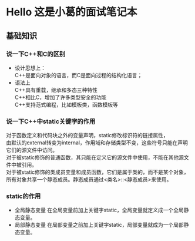 # Hello 这是小葛的面试笔记本
## 基础知识
### 说一下C++和C的区别
+ 设计思想上：  
  C++是面向对象的语言，而C是面向过程的结构化语言；
+ 语法上  
  C++具有重载，继承和多态三种特性  
  C++相比C，增加了许多类型安全的功能  
  C++支持范式编程，比如模板类，函数模板等
### 说一下C++中static关键字的作用
对于函数定义和代码块之外的变量声明，static修改标识符的链接属性，  
由默认的external转变为internal，作用域和存储类型不变，这些符号只能在声明它们的源文件中访问。  
对于被static修饰的普通函数，其只能在定义它的源文件中使用，不能在其他源文件中被引用。  
对于被static修饰的类成员变量和成员函数，它们是属于类的，而不是某个对象，所有对象共享一个静态成员。静态成员通过<类名>::<静态成员>来使用。  
### static的作用
+ 全局静态变量
  在全局变量前加上关键字static，全局变量就定义成一个全局静态变量。  
+ 局部静态变量
  在局部变量之前加上关键字static，局部变量就成为一个局部静态变量。
